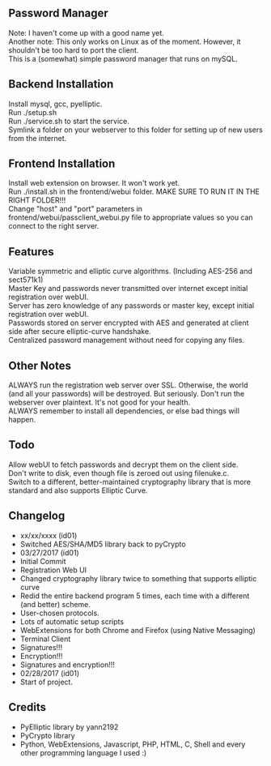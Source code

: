 ## Password Manager
Note: I haven't come up with a good name yet.  
Another note: This only works on Linux as of the moment. However, it shouldn't be too hard to port the client.  
This is a (somewhat) simple password manager that runs on mySQL.  

## Backend Installation
Install mysql, gcc, pyelliptic.  
Run ./setup.sh  
Run ./service.sh to start the service.  
Symlink a folder on your webserver to this folder for setting up of new users from the internet.  

## Frontend Installation
Install web extension on browser. It won't work yet.  
Run ./install.sh in the frontend/webui folder. MAKE SURE TO RUN IT IN THE RIGHT FOLDER!!!  
Change "host" and "port" parameters in frontend/webui/passclient_webui.py file to appropriate values so you can connect to the right server.  

## Features
Variable symmetric and elliptic curve algorithms. (Including AES-256 and sect571k1)  
Master Key and passwords never transmitted over internet except initial registration over webUI.  
Server has zero knowledge of any passwords or master key, except initial registration over webUI.  
Passwords stored on server encrypted with AES and generated at client side after secure elliptic-curve handshake.  
Centralized password management without need for copying any files.  

## Other Notes
ALWAYS run the registration web server over SSL. Otherwise, the world (and all your passwords) will be destroyed. But seriously. Don't run the webserver over plaintext. It's not good for your health.  
ALWAYS remember to install all dependencies, or else bad things will happen.  

## Todo
Allow webUI to fetch passwords and decrypt them on the client side.  
Don't write to disk, even though file is zeroed out using filenuke.c.  
Switch to a different, better-maintained cryptography library that is more standard and also supports Elliptic Curve.  

## Changelog
* xx/xx/xxxx (id01)  
 * Switched AES/SHA/MD5 library back to pyCrypto  
* 03/27/2017 (id01)  
 * Initial Commit  
 * Registration Web UI  
 * Changed cryptography library twice to something that supports elliptic curve  
 * Redid the entire backend program 5 times, each time with a different (and better) scheme.  
 * User-chosen protocols.  
 * Lots of automatic setup scripts  
 * WebExtensions for both Chrome and Firefox (using Native Messaging)  
 * Terminal Client  
 * Signatures!!!  
 * Encryption!!!  
 * Signatures and encryption!!!  
* 02/28/2017 (id01)  
 * Start of project.  

## Credits
* PyElliptic library by yann2192
* PyCrypto library
* Python, WebExtensions, Javascript, PHP, HTML, C, Shell and every other programming language I used :)